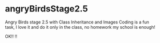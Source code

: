# angryBirdsStage2.5
Angry Birds stage 2.5 with Class Inheritance and Images
Coding is a fun task, I love it and do it only in the class,  no homework my school is enough!

OK!! !!